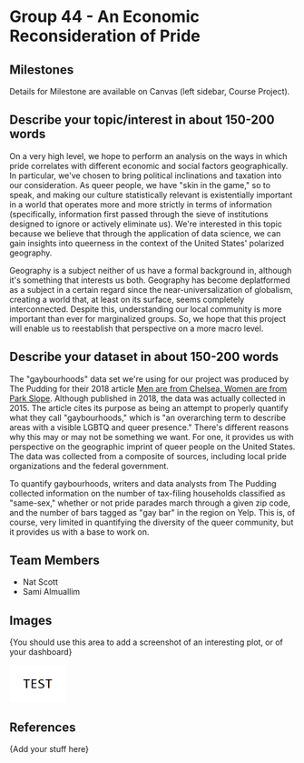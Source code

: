 # Group 44 - An Economic Reconsideration of Pride

## Milestones

Details for Milestone are available on Canvas (left sidebar, Course Project).

## Describe your topic/interest in about 150-200 words

On a very high level, we hope to perform an analysis on the ways in which pride correlates with different economic and social factors geographically. In particular, we've chosen to bring political inclinations and taxation into our consideration. As queer people, we have "skin in the game," so to speak, and making our culture statistically relevant is existentially important in a world that operates more and more strictly in terms of information (specifically, information first passed through the sieve of institutions designed to ignore or actively eliminate us). We're interested in this topic because we believe that through the application of data science, we can gain insights into queerness in the context of the United States' polarized geography.

Geography is a subject neither of us have a formal background in, although it's something that interests us both. Geography has become deplatformed as a subject in a certain regard since the near-universalization of globalism, creating a world that, at least on its surface, seems completely interconnected. Despite this, understanding our local community is more important than ever for marginalized groups. So, we hope that this project will enable us to reestablish that perspective on a more macro level.

## Describe your dataset in about 150-200 words

The "gaybourhoods" data set we're using for our project was produced by The Pudding for their 2018 article [Men are from Chelsea, Women are from Park Slope](https://pudding.cool/2018/06/gayborhoods/). Although published in 2018, the data was actually collected in 2015. The article cites its purpose as being an attempt to properly quantify what they call "gaybourhoods," which is "an overarching term to describe areas with a visible LGBTQ and queer presence." There's different reasons why this may or may not be something we want. For one, it provides us with perspective on the geographic imprint of queer people on the United States. The data was collected from a composite of sources, including local pride organizations and the federal government.

To quantify gaybourhoods, writers and data analysts from The Pudding collected information on the number of tax-filing households classified as "same-sex," whether or not pride parades march through a given zip code, and the number of bars tagged as "gay bar" in the region on Yelp. This is, of course, very limited in quantifying the diversity of the queer community, but it provides us with a base to work on.

## Team Members

- Nat Scott
- Sami Almuallim

## Images

{You should use this area to add a screenshot of an interesting plot, or of your dashboard}

<img src ="images/test.png" width="100px">

## References

{Add your stuff here}



